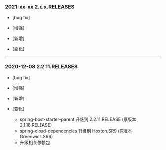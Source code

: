 ### 2021-xx-xx 2.x.x.RELEASES

- [bug fix]

- [增强]
    
- [新增]

- [变化]

---

### 2020-12-08 2.2.11.RELEASES

- [bug fix]

- [增强]
    
- [新增]

- [变化]
    - spring-boot-starter-parent 升级到 2.2.11.RELEASE (原版本2.1.18.RELEASE)
    - spring-cloud-dependencies 升级到 Hoxton.SR9 (原版本Greenwich.SR6)
    - 升级相关依赖包
  